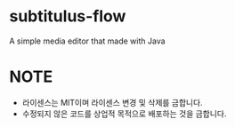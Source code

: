 # subtitulus-flow
A simple media editor that made with Java

# NOTE
* 라이센스는 MIT이며 라이센스 변경 및 삭제를 금합니다.
* 수정되지 않은 코드를 상업적 목적으로 배포하는 것을 금합니다.

